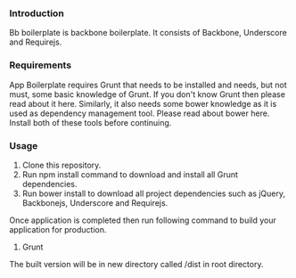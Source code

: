 <h3>Introduction</h3>
Bb boilerplate is backbone boilerplate. It consists of Backbone, Underscore and Requirejs.

<h3>Requirements</h3>

App Boilerplate requires Grunt that needs to be installed and needs, but not must, some basic knowledge of Grunt. If you don't know Grunt then please read about it here. Similarly, it also needs some bower knowledge as it is used as dependency management tool. Please read about bower here. Install both of these tools before continuing.

<h3>Usage</h3>

1. Clone this repository.
2. Run npm install command to download and install all Grunt dependencies.
3. Run bower install to download all project dependencies such as jQuery, Backbonejs, Underscore and Requirejs.

Once application is completed then run following command to build your application for production. 
1. Grunt

The built version will be in new directory called /dist in root directory.
